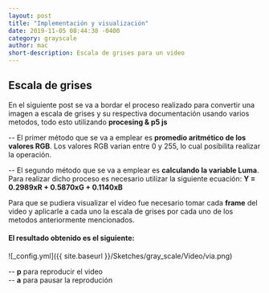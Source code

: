 ```yaml
---
layout: post
title: "Implementación y visualización"
date: 2019-11-05 08:44:38 -0400
category: grayscale
author: mac
short-description: Escala de grises para un video
---
```

## Escala de grises 


En el siguiente post se va a bordar el proceso realizado para convertir una imagen a escala de grises y su respectiva documentación usando varios metodos, todo esto utilizando **procesing & p5 js**  

-- El primer método que se va a emplear es **promedio aritmético de los valores RGB**. Los valores RGB varian entre 0 y 255, lo cual posibilita realizar la operación.

-- El segundo método que se va a emplear es **calculando la variable Luma**. Para realizar dicho proceso es necesario utilizar la siguiente ecuación: **Y = 0.2989xR + 0.5870xG + 0.1140xB**

Para que se pudiera visualizar el video fue necesario tomar cada **frame** del video y aplicarle a cada uno la escala de grises por cada uno de los metodos anteriormente mencionados.


#### El resultado obtenido es el siguiente:   



![_config.yml]({{ site.baseurl }}/Sketches/gray_scale/Video/via.png)

<script src="../p5.js"></script>
<script src="../Sketches/gray_scale/Video/grayscale_video.js"></script>


-- **p** para reproducir el video      
-- **a** para pausar la reprodución 



